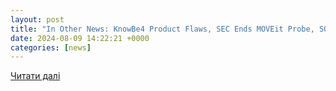 ```yaml
---
layout: post
title: "In Other News: KnowBe4 Product Flaws, SEC Ends MOVEit Probe, SOCRadar Responds to Hacking Claims - SecurityWeek"
date: 2024-08-09 14:22:21 +0000
categories: [news]
---
```


[Читати далі](https://www.securityweek.com/in-other-news-knowbe4-product-flaws-sec-ends-moveit-probe-socradar-responds-to-hacking-claims/)
